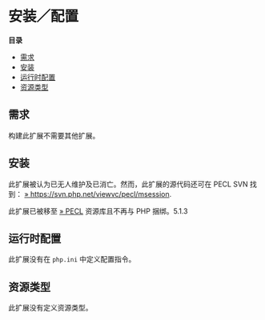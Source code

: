 安装／配置
==========

**目录**

-   [需求](/msession/setup.html#需求)
-   [安装](/msession/setup.html#安装)
-   [运行时配置](/msession/setup.html#运行时配置)
-   [资源类型](/msession/setup.html#资源类型)

需求
----

构建此扩展不需要其他扩展。

安装
----

此扩展被认为已无人维护及已消亡。然而，此扩展的源代码还可在 PECL SVN
找到：
<a href="https://svn.php.net/viewvc/pecl/msession" class="link external">» https://svn.php.net/viewvc/pecl/msession</a>.

此扩展已被移至
<a href="https://pecl.php.net/" class="link external">» PECL</a>
资源库且不再与 PHP 捆绑。5.1.3

运行时配置
----------

此扩展没有在 `php.ini` 中定义配置指令。

资源类型
--------

此扩展没有定义资源类型。
